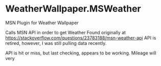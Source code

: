 # WeatherWallpaper.MSWeather

MSN Plugin for Weather Wallpaper

Calls  MSN API in order to get Weather
Found originally at https://stackoverflow.com/questions/23783188/msn-weather-api
API is retired, however, I was still pulling data recently.

API is hit or miss, but last checking, appears to be working. Mileage will very
